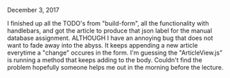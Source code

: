 December 3, 2017

I finished up all the TODO's from "build-form", all the functionality with handlebars, and got the article to produce that json
label for the manual database assignment. ALTHOUGH I have an annoying bug that does not want to fade away into the abyss. It keeps
appending a new article everytime a "change" occures in the form. I'm guessing the "ArticleView.js" is running a method that
keeps adding to the body. Couldn't find the problem hopefully someone helps me out in the morning before the lecture.

